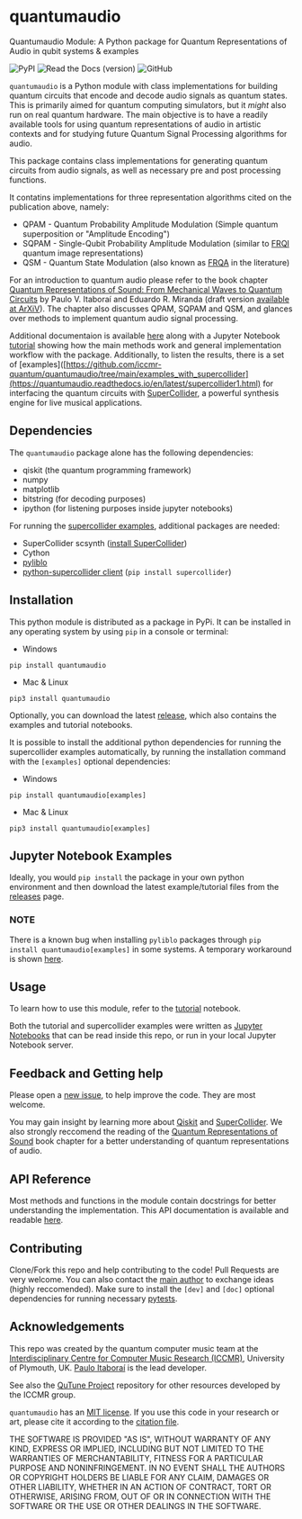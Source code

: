 # quantumaudio
Quantumaudio Module: A Python package for Quantum Representations of Audio in qubit systems & examples

![PyPI](https://img.shields.io/pypi/v/quantumaudio) ![Read the Docs (version)](https://img.shields.io/readthedocs/quantumaudio/latest?label=API%20docs) ![GitHub](https://img.shields.io/github/license/iccmr-quantum/quantumaudio)

`quantumaudio` is a Python module with class implementations for building quantum circuits that encode and decode audio signals as quantum states. This is primarily aimed for quantum computing simulators, but it *might* also run on real quantum hardware. The main objective is to have a readily available tools for using quantum representations of audio in artistic contexts and for studying future Quantum Signal Processing algorithms for audio.

This package contains class implementations for generating quantum circuits from audio signals, as well as necessary pre and post processing functions. 

It contatins implementations for three representation algorithms cited on the publication above, namely:

- QPAM - Quantum Probability Amplitude Modulation (Simple quantum superposition or "Amplitude Encoding")
- SQPAM - Single-Qubit Probability Amplitude Modulation (similar to [FRQI](https://link.springer.com/article/10.1007/s11128-010-0177-y) quantum image representations)
- QSM - Quantum State Modulation (also known as [FRQA](https://www.researchgate.net/publication/312091720_Flexible_Representation_and_Manipulation_of_Audio_Signals_on_Quantum_Computers) in the literature)

For an introduction to quantum audio please refer to the book chapter [Quantum Representations of Sound: From Mechanical Waves to Quantum Circuits](https://link.springer.com/chapter/10.1007/978-3-031-13909-3_10) by Paulo V. Itaboraí and Eduardo R. Miranda (draft version [available at ArXiV](https://arxiv.org/pdf/2301.01595.pdf)). The chapter also discusses QPAM, SQPAM and QSM, and glances over methods to implement quantum audio signal processing. 

Additional documentaion is available [here](https://quantumaudio.readthedocs.io/en/latest/) along with a Jupyter Notebook [tutorial](https://quantumaudio.readthedocs.io/en/latest/tutorial.html) showing how the main methods work and general implementation workflow with the package. Additionally, to listen the results, there is a set of [examples]([https://github.com/iccmr-quantum/quantumaudio/tree/main/examples_with_supercollider](https://quantumaudio.readthedocs.io/en/latest/supercollider1.html) for interfacing the quantum circuits with [SuperCollider](https://supercollider.github.io/), a powerful synthesis engine for live musical applications.

## Dependencies

The `quantumaudio` package alone has the following dependencies:

- qiskit (the quantum programming framework)
- numpy
- matplotlib
- bitstring (for decoding purposes)
- ipython (for listening purposes inside jupyter notebooks)

For running the [supercollider examples](https://github.com/iccmr-quantum/quantumaudio/tree/main/examples_with_supercollider), additional packages are needed:

- SuperCollider scsynth ([install SuperCollider](https://supercollider.github.io/downloads))
- Cython
- [pyliblo](https://pypi.org/project/pyliblo/)
- [python-supercollider client](https://pypi.org/project/supercollider/) (`pip install supercollider`)

## Installation

This python module is distributed as a package in PyPi. It can be installed in any operating system by using `pip` in a console or terminal:

- Windows
```console
pip install quantumaudio
```
- Mac & Linux
```console
pip3 install quantumaudio
```

Optionally, you can download the latest [release](https://github.com/iccmr-quantum/quantumaudio/releases), which also contains the examples and tutorial notebooks.

It is possible to install the additional python dependencies for running the supercollider examples automatically, by running the installation command with the `[examples]` optional dependencies:

- Windows
```console
pip install quantumaudio[examples]
```
- Mac & Linux
```console
pip3 install quantumaudio[examples]
```

## Jupyter Notebook Examples
Ideally, you would `pip install` the package in your own python environment and then download the latest example/tutorial files from the [releases](https://github.com/iccmr-quantum/quantumaudio/releases) page.

### NOTE
There is a known bug when installing `pyliblo` packages through `pip install quantumaudio[examples]` in some systems. A temporary workaround is shown [here](https://github.com/iccmr-quantum/quantumaudio/issues/4).

## Usage

To learn how to use this module, refer to the [tutorial](https://quantumaudio.readthedocs.io/en/latest/tutorial.html) notebook.

Both the tutorial and supercollider examples were written as [Jupyter Notebooks](https://jupyter.org/install) that can be read inside this repo, or run in your local Jupyter Notebook server.

## Feedback and Getting help
Please open a [new issue](https://github.com/iccmr-quantum/quantumaudio/issues/new), to help improve the code. They are most welcome.

You may gain insight by learning more about [Qiskit](https://qiskit.org/learn) and [SuperCollider](https://supercollider.github.io/examples). We also strongly reccomend the reading of the [Quantum Representations of Sound](https://link.springer.com/chapter/10.1007/978-3-031-13909-3_10) book chapter for a better understanding of quantum representations of audio.

## API Reference

Most methods and functions in the module contain docstrings for better understanding the implementation. This API documentation is available and readable [here](https://quantumaudio.readthedocs.io/en/latest/).

## Contributing

Clone/Fork this repo and help contributing to the code! Pull Requests are very welcome. You can also contact the [main author](https://github.com/Itaborala) to exchange ideas (highly reccomended). Make sure to install the `[dev]` and `[doc]` optional dependencies for running necessary [pytests](https://github.com/iccmr-quantum/quantumaudio/blob/main/quantumaudio/test_quantumaudio.py).

## Acknowledgements

This repo was created by the quantum computer music team at the [Interdisciplinary Centre for Computer Music Research (ICCMR)](https://www.plymouth.ac.uk/research/iccmr), University of Plymouth, UK. [Paulo Itaboraí](https://itabora.space) is the lead developer.

See also the [QuTune Project](https://iccmr-quantum.github.io/) repository for other resources developed by the ICCMR group. 

`quantumaudio` has an [MIT license](https://github.com/iccmr-quantum/quantumaudio/blob/main/LICENSE). If you use this code in your research or art, please cite it according to the [citation file](https://github.com/iccmr-quantum/quantumaudio/blob/main/CITATION.cff).

THE SOFTWARE IS PROVIDED "AS IS", WITHOUT WARRANTY OF ANY KIND, EXPRESS OR IMPLIED, INCLUDING BUT NOT LIMITED TO THE WARRANTIES OF MERCHANTABILITY, FITNESS FOR A PARTICULAR PURPOSE AND NONINFRINGEMENT. IN NO EVENT SHALL THE AUTHORS OR COPYRIGHT HOLDERS BE LIABLE FOR ANY CLAIM, DAMAGES OR OTHER LIABILITY, WHETHER IN AN ACTION OF CONTRACT, TORT OR OTHERWISE, ARISING FROM, OUT OF OR IN CONNECTION WITH THE SOFTWARE OR THE USE OR OTHER DEALINGS IN THE SOFTWARE.
